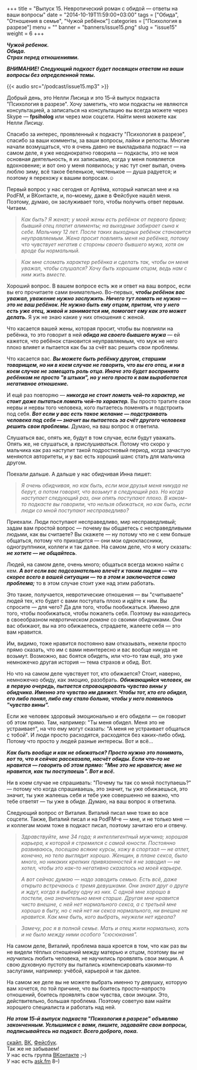 +++
title = "Выпуск 15. Невротический роман с обидой — ответы на ваши вопросы"
date = "2014-10-19T11:59:00+03:00"
tags = ["Обида", "Отношения в семье", "Чужой ребёнок"]
categories = ["Психология в разрезе"]
menu = ""
banner = "banners/issue15.png"
slug = "issue15"
weight = 6
+++

***Чужой ребенок.***<br>
***Обида.***<br>
***Страх перед отношениями.***

***ВНИМАНИЕ! Следующий подкаст будет посвящен ответам на ваши вопросы без определенной темы.***<br>

{{< audio src="/podcast/issue15.mp3" >}}

Добрый день, это Нелли Лисица и это 15–й выпуск подкаста "Психология в разрезе". Хочу заметить, что мои подкасты не являются консультацией, а записаться на консультацию вы всегда можете через Skype — **fpsiholog** или через мои соцсети. Найти меня можете как Нелли Лисицу.

Спасибо за интерес, проявленный к подкасту "Психология в разрезе", спасибо за ваши комменты, за ваши вопросы, лайки и репосты. Многие начали возмущаться, что я очень давно не выкладывала подкаст — на самом деле, я уже неоднократно говорила — подкасты, это не моя основная деятельность, я их записываю, когда у меня появляется вдохновение; и вот оно у меня появилось; у нас тут снег выпал, очень люблю зиму, всё такое беленькое, чистенькое — душа радуется; и поэтому я перехожу к вашим вопросам.☺
<!--more-->

Первый вопрос у нас сегодня от Артёма, который написал мне и на PodFM, и ВКонтакте, и, по–моему, даже в Фейсбуке нашёл меня. Поэтому, думаю, он заслуживает того, чтобы получить ответ первым. Читаем.

>*Как быть? Я женат; у моей жены есть ребёнок от первого брака; бывший отец платит алименты; на выходные забирает сына к себе. Мальчику 12 лет. После таких выходных ребёнок становится неуправляемым. Жена просит повлиять меня на ребёнка, потому что чувствует негатив с стороны своего бывшего мужа, хотя он вроде бы нормальный.*

>*Как мне сломать характер ребёнка и сделать так, чтобы он меня уважал, чтобы слушался? Хочу быть хорошим отцом, ведь нам с ним жить вместе.*

Хороший вопрос. В вашем вопросе есть же и ответ на ваш вопрос, если вы его прочитаете сами внимательно. Во–первых, ***чтобы ребёнок вас уважал, уважение нужно заслужить. Ничего тут ломать не нужно — это не ваш ребёнок. Не нужно быть ему отцом, притом, что у него есть уже отец, живой и занимается им, помогает ему как это может делать.*** Я уж не знаю какие у них отношения с женой.

Что касается вашей жены, которая просит, чтобы вы повлияли на ребёнка, то это говорит в ней ***обида на своего бывшего мужа*** — ей кажется, что ребёнок становится неуправляемым, что муж не него плохо влияет и пытается как бы за счёт вас решить свои проблемы. 

Что касается вас. ***Вы можете быть ребёнку другом, старшим товарищем, но ни в коем случае не говорить, что вы его отец, и ни в коем случае не замещать роль отца. Иначе это будет воспринято ребёнком не просто "в штыки", но у него просто к вам выработается негативное отношение.***

И ещё раз повторяю — ***никогда не стоит ломать чей–то характер, не стоит даже пытаться ломать чей–то характер.*** Вы просто тратите свои нервы и нервы того человека, кого пытаетесь поменять и подстроить под себя. ***Вот если у вас есть такое желание — подстраивать человека под себя — значит вы пытаетесь за счёт другого человека решить свои проблемы.*** Думаю, на ваш вопрос я ответила. 

Слушаться вас, опять же, будут в том случае, если будут уважать. Опять же, не слушаться, а *прислушиваться*. Потому что скоро у мальчика как раз наступит такой подростковый период, когда зачастую меняются авторитеты, и у вас есть хороший шанс стать для мальчика другом. 

Поехали дальше. А дальше у нас обидчивая Инна пишет:

>*Я очень обидчивая, но как быть, если мои друзья меня никуда не берут, а потом говорят, что возьмут в следующий раз. Но когда наступает следующий раз, они опять поступают плохо. В каком–то подкасте вы говорили, что нельзя обижаться, но как быть, если люди со мной поступают несправедливо?*

Приехали. Люди поступают несправедливо, мир несправедливый; задам вам простой вопрос — почему вы общаетесь с несправедливыми людьми, как вы считаете? Вы скажете — ну потому что не с кем больше общаться, потому что приходится — они мои одноклассники, одногруппники, коллеги и так далее. На самом деле, что я могу сказать: ***не хотите — не общайтесь***.

Людей, на самом деле, очень много; общаться всегда можно найти с кем. ***А вот если вас подсознательно влечёт к таким людям — что скорее всего в вашей ситуации — то в этом и заключается сама проблема;*** то в этом случае стоит уже над этим работать.

Это такие, получается, невротические отношения — вы "считываете" людей тех, кто будет с вами поступать плохо и идёте к ним. Вы спросите — для чего? Да для того, чтобы пообижаться. Именно для того, чтобы пообижаться, чтобы пожалеть себя. Поэтому вы находитесь в своеобразном *невротическом романе* со своими обидчиками. Они вас обижают, вы на это обижаетесь, страдаете, жалеете себя — это вам нравится.

Им, видимо, тоже нравится постоянно вам отказывать, нежели просто прямо сказать, что им с вами неинтересно и вас вообще никуда не возьмут. Возможно, вас боятся обидеть, или что–то там ещё, это уже немножечко другая история — тема страхов и обид. Вот. 

Но что на самом деле чувствует тот, кто обижается? Стоит, наверно, немножечко обиду, как эмоцию, разобрать. ***Обижающийся человек, он в первую очередь, пытается спровоцировать чувство вины у обидчика. Именно это чувство им движет. Чтобы тот, кто его обидел, его либо понял, либо ему стало больно, чтобы у него появилось "чувство вины".***

Если же человек здоровый эмоционально и его обидели — он говорит об этом прямо. Там, например: "Ты меня обидел. Меня это не устраивает", на что ему могут сказать: "А меня не устраивает общаться с тобой". И люди просто расходятся, расходятся без каких–либо обид. Потому что просто у людей разные интересы. Вот и всё…

***Как быть вообще и как не обижаться? Просто нужно это понимать, вот то, что я сейчас рассказала, насчёт обиды. Если что–то не нравится — говорить об этом прямо: "Мне это не нравится; мне не нравится, как ты поступаешь". Вот и всё.***

Ни в коем случае не спрашивать: "Почему ты так со мной поступаешь?" — потому что когда спрашиваешь, это значит, ты уже обижаешься, это значит, ты уже жалеешь себя и тебе уже совершенно не важно, что тебе ответят — ты уже в обиде. Думаю, на ваш вопрос я ответила. 

Следующий вопрос от Виталия. Виталий писал мне тоже во все соцсети. Также, Виталий писал и на PodFM–е — мне, и не только мне — и коллегам моим тоже в подкаст писал, поэтому зачитаю его и отвечу.

>*Здравствуйте, мне 34 года; я интеллигентный мужчина; хорошая карьера, к которой я стремился с самой юности. Постоянно развиваюсь, посещаю всякие курсы, хожу в спортзал — не атлет, конечно, но тело выглядит хорошо. Женщин, в плане секса, было много, но никаких крепких привязанностей я не заводил — не хотел, чтобы это как–то негативно сказалось на моей карьере.* 
>
>*А вот сейчас думаю — надо заводить семью. Есть всё, даже открыто встречаюсь с тремя девушками. Они знают друг о друге и ждут, когда я выберу одну из них. С одной мне хорошо в постели, она значительно меня старше. Другая мне нравится чисто внешне, с ней нет нормального секса, а с третьей мне хорошо в быту, но с ней нет ни секса нормального, ни внешне не нравится. Как мне быть, кого выбрать, неужели нет идеала?*

>*Замечу, рос я в полной семье. Мать и отец жили нормально, хоть и не было между ними особого "сюсюкания".*

На самом деле, Виталий, проблема ваша кроется в том, что как раз вы не видели тёплых отношений между матерью и отцом, поэтому вы *не научились* любить человека, не научились проявлять свои эмоции. А свою духовную пустоту вы пытались компенсировать какими–то заслугами, например: учёбой, карьерой и так далее. 

На самом же деле вы не можете выбрать именно ту девушку, которую вам хочется, по той причине, что вы боитесь просто–напросто отношений, боитесь проявлять свои чувства, свои эмоции. Это, действительно, большая проблема. Поэтому советую вам найти хорошего специалиста и работать над ней.

***На этом 15–й выпуск подкаста "Психология в разрезе" объявляю законченным. Услышимся с вами, пишите, задавайте свои вопросы, подписывайтесь на подкаст. Всего доброго, пока.***


<a href="skype:fpsiholog?userinfo">скайп</a>, <a href="https://vk.com/sunnybunnyf">ВК</a>, <a href="https://www.facebook.com/SunnyBunnyF">Фейсбук</a>.<br>
Так же не забываем!<br>
У нас есть группа <a href="https://vk.com/fpsiholog">ВКонтакте</a> ;–)<br>
У нас есть <a href="http://ask.fm/fpsiholog">ask.fm</a> 8–)